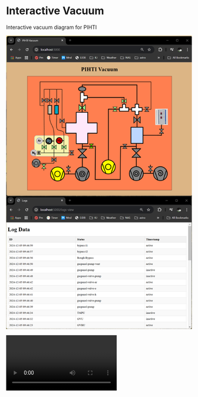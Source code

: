 # Interactive Vacuum
Interactive vacuum diagram for PIHTI

![diagram](./media/diagram.png)

![video](./media/2024-12-05-PIHTI-Vacuum-with-log.mp4)
